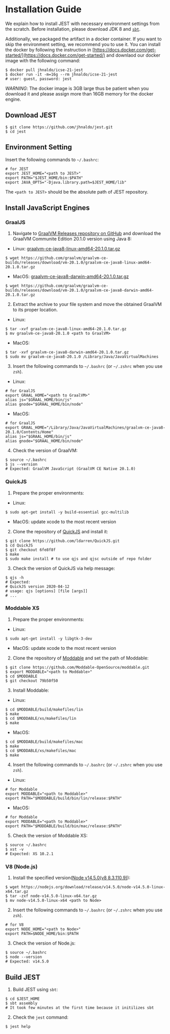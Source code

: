 # Installation Guide

We explain how to install JEST with necessary environment settings from the
scratch.  Before installation, please download JDK 8 and
[`sbt`](https://www.scala-sbt.org/1.x/docs/Installing-sbt-on-Linux.html).

Additionally, we packaged the artifact in a docker container.  If you want to
skip the environment setting, we recommend you to use it.  You can install the
docker by following the instruction in
[https://docs.docker.com/get-started/](https://docs.docker.com/get-started/)
and downlaod our docker image with the following command:
```
$ docker pull jhnaldo/icse-21-jest
$ docker run -it -m=16g --rm jhnaldo/icse-21-jest
# user: guest, password: jest
```
_WARNING_: The docker image is 3GB large thus be patient when you
download it and please assign more than 16GB memory for the docker engine.

## Download JEST
```
$ git clone https://github.com/jhnaldo/jest.git
$ cd jest
```

## Environment Setting

Insert the following commands to `~/.bashrc`:
```
# for JEST
export JEST_HOME="<path to JEST>"
export PATH="$JEST_HOME/bin:$PATH"
export JAVA_OPTS="-Djava.library.path=$JEST_HOME/lib"
```
The `<path to JEST>` should be the absolute path of JEST repository.


## Install JavaScript Engines

### GraalJS

1. Navigate to [GraalVM Releases repository on GitHub](https://github.com/graalvm/graalvm-ce-builds/releases) and download the GraalVM Communite Edition 20.1.0 version using Java 8:
  - Linux: [graalvm-ce-java8-linux-amd64-20.1.0.tar.gz](https://github.com/graalvm/graalvm-ce-builds/releases/download/vm-20.1.0/graalvm-ce-java8-linux-amd64-20.1.0.tar.gz)
```
$ wget https://github.com/graalvm/graalvm-ce-builds/releases/download/vm-20.1.0/graalvm-ce-java8-linux-amd64-20.1.0.tar.gz
```
  - MacOS: [graalvm-ce-java8-darwin-amd64-20.1.0.tar.gz](https://github.com/graalvm/graalvm-ce-builds/releases/download/vm-20.1.0/graalvm-ce-java8-darwin-amd64-20.1.0.tar.gz)
```
$ wget https://github.com/graalvm/graalvm-ce-builds/releases/download/vm-20.1.0/graalvm-ce-java8-darwin-amd64-20.1.0.tar.gz
```
2. Extract the archive to your file system and move the obtained GraalVM to its proper location.
  - Linux:
```
$ tar -xvf graalvm-ce-java8-linux-amd64-20.1.0.tar.gz
$ mv graalvm-ce-java8-20.1.0 <path to GraalVM>
```
  - MacOS:
```
$ tar -xvf graalvm-ce-java8-darwin-amd64-20.1.0.tar.gz
$ sudo mv graalvm-ce-java8-20.1.0 /Library/Java/JavaVirtualMachines
```
3. Insert the following commands to `~/.bashrc` (or `~/.zshrc` when you use `zsh`).
  - Linux:
```
# for GraalJS
export GRAAL_HOME="<path to GraalVM>"
alias js="$GRAAL_HOME/bin/js"
alias gnode="$GRAAL_HOME/bin/node"
```
  - MacOS:
```
# for GraalJS
export GRAAL_HOME="/Library/Java/JavaVirtualMachines/graalvm-ce-java8-20.1.0/Contents/Home"
alias js="$GRAAL_HOME/bin/js"
alias gnode="$GRAAL_HOME/bin/node"
```
4. Check the version of GraalVM:
```
$ source ~/.bashrc
$ js --version
# Expected: GraalVM JavaScript (GraalVM CE Native 20.1.0)
```

### QuickJS

1. Prepare the proper environments:
  - Linux:
```
$ sudo apt-get install -y build-essential gcc-multilib
```
  - MacOS: update xcode to the most recent version
2. Clone the repository of [QuickJS](https://github.com/ldarren/QuickJS) and install it:
```
$ git clone https://github.com/ldarren/QuickJS.git
$ cd QuickJS
$ git checkout 6fe8f8f
$ make
$ sudo make install # to use qjs and qjsc outside of repo folder
```
3. Check the version of QuickJS via help message:
```
$ qjs -h
# Expected:
# QuickJS version 2020-04-12
# usage: qjs [options] [file [args]]
# ...
```

### Moddable XS

1. Prepare the proper environments:
  - Linux:
```
$ sudo apt-get install -y libgtk-3-dev
```
  - MacOS: update xcode to the most recent version
2. Clone the repository of [Moddable](https://github.com/Moddable-OpenSource/moddable) and set the path of Moddable:
```
$ git clone https://github.com/Moddable-OpenSource/moddable.git
$ export MODDABLE="<path to Moddable>"
$ cd $MODDABLE
$ git checkout 79b50f50
```
3. Install Moddable:
  - Linux:
```
$ cd $MODDABLE/build/makefiles/lin
$ make
$ cd $MODDABLE/xs/makefiles/lin
$ make
```
  - MacOS:
```
$ cd $MODDABLE/build/makefiles/mac
$ make
$ cd $MODDABLE/xs/makefiles/mac
$ make
```
4. Insert the following commands to `~/.bashrc` (or `~/.zshrc` when you use `zsh`).
  - Linux:
```
# for Moddable
export MODDABLE="<path to Moddable>"
export PATH="$MODDABLE/build/bin/lin/release:$PATH"
```
  - MacOS:
```
# for Moddable
export MODDABLE="<path to Moddable>"
export PATH="$MODDABLE/build/bin/mac/release:$PATH"
```
5. Check the version of Moddable XS:
```
$ source ~/.bashrc
$ xst -v
# Expected: XS 10.2.1
```


### V8 (Node.js)

1. Install the specified version([Node v14.5.0(v8 8.3.110.9)](https://nodejs.org/download/release/v14.5.0/)):
```
$ wget https://nodejs.org/download/release/v14.5.0/node-v14.5.0-linux-x64.tar.gz
$ tar -zxf node-v14.5.0-linux-x64.tar.gz
$ mv node-v14.5.0-linux-x64 <path to Node>
```
2. Insert the following commands to `~/.bashrc` (or `~/.zshrc` when you use `zsh`).
```
# for V8
export NODE_HOME="<path to Node>"
export PATH=$NODE_HOME/bin:$PATH
```
3. Check the version of Node.js:
```
$ source ~/.bashrc
$ node --version
# Expected: v14.5.0
```


## Build JEST
1. Build JEST using `sbt`:
```
$ cd $JEST_HOME
$ sbt assembly
# It took few minutes at the first time because it initilizes sbt
```
2. Check the `jest` command:
```
$ jest help
```
